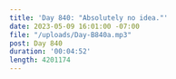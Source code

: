 ```yaml
---
title: 'Day 840: "Absolutely no idea."'
date: 2023-05-09 16:01:00 -07:00
file: "/uploads/Day-B840a.mp3"
post: Day 840
duration: '00:04:52'
length: 4201174
---
```


